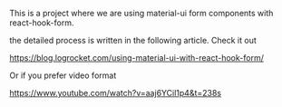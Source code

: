 This is a project where we are using material-ui form components with react-hook-form.

the detailed process is written in the following article. Check it out

https://blog.logrocket.com/using-material-ui-with-react-hook-form/

Or if you prefer video format

https://www.youtube.com/watch?v=aaj6YCil1p4&t=238s

